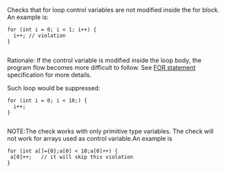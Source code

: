 Checks that for loop control variables are not modified inside the for
block. An example is:

``` 
for (int i = 0; i < 1; i++) {
  i++; // violation
}
        
```

Rationale: If the control variable is modified inside the loop body, the
program flow becomes more difficult to follow. See [FOR
statement](https://docs.oracle.com/javase/specs/jls/se11/html/jls-14.html#jls-14.14)
specification for more details.

Such loop would be suppressed:

``` 
for (int i = 0; i < 10;) {
  i++;
}
        
```

NOTE:The check works with only primitive type variables. The check will
not work for arrays used as control variable.An example is

``` 
for (int a[]={0};a[0] < 10;a[0]++) {
 a[0]++;   // it will skip this violation
}
        
```
